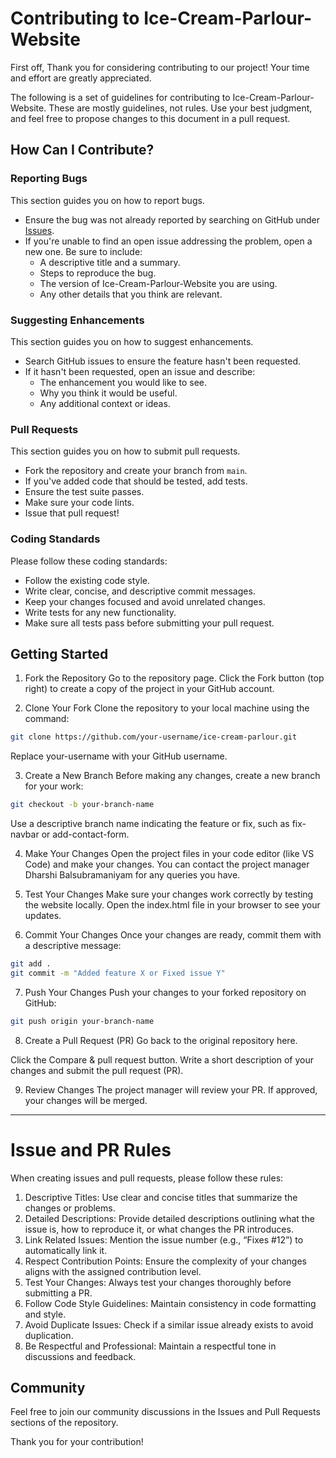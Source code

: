# Contributing to Ice-Cream-Parlour-Website

First off, Thank you for considering contributing to our project! Your time and effort are greatly appreciated.

The following is a set of guidelines for contributing to Ice-Cream-Parlour-Website. These are mostly guidelines, not rules. Use your best judgment, and feel free to propose changes to this document in a pull request.

## How Can I Contribute?

### Reporting Bugs

This section guides you on how to report bugs.

- Ensure the bug was not already reported by searching on GitHub under [Issues](https://github.com/DNXEMPIRE-1/ice-cream-parlour/issues).
- If you're unable to find an open issue addressing the problem, open a new one. Be sure to include:
  - A descriptive title and a summary.
  - Steps to reproduce the bug.
  - The version of Ice-Cream-Parlour-Website you are using.
  - Any other details that you think are relevant.

### Suggesting Enhancements

This section guides you on how to suggest enhancements.

- Search GitHub issues to ensure the feature hasn't been requested.
- If it hasn't been requested, open an issue and describe:
  - The enhancement you would like to see.
  - Why you think it would be useful.
  - Any additional context or ideas.

### Pull Requests

This section guides you on how to submit pull requests.

- Fork the repository and create your branch from `main`.
- If you've added code that should be tested, add tests.
- Ensure the test suite passes.
- Make sure your code lints.
- Issue that pull request!

### Coding Standards

Please follow these coding standards:

- Follow the existing code style.
- Write clear, concise, and descriptive commit messages.
- Keep your changes focused and avoid unrelated changes.
- Write tests for any new functionality.
- Make sure all tests pass before submitting your pull request.

## Getting Started

1. Fork the Repository
   Go to the repository page.
   Click the Fork button (top right) to create a copy of the project in your GitHub account.

2. Clone Your Fork
   Clone the repository to your local machine using the command:

```bash
git clone https://github.com/your-username/ice-cream-parlour.git
```

Replace your-username with your GitHub username.

3. Create a New Branch
   Before making any changes, create a new branch for your work:

```bash
git checkout -b your-branch-name
```

Use a descriptive branch name indicating the feature or fix, such as fix-navbar or add-contact-form.

4. Make Your Changes
   Open the project files in your code editor (like VS Code) and make your changes. You can contact the project manager Dharshi Balsubramaniyam for any queries you have.

5. Test Your Changes
   Make sure your changes work correctly by testing the website locally. Open the index.html file in your browser to see your updates.

6. Commit Your Changes
   Once your changes are ready, commit them with a descriptive message:

```bash
git add .
git commit -m "Added feature X or Fixed issue Y"
```

7. Push Your Changes
   Push your changes to your forked repository on GitHub:

```bash
git push origin your-branch-name
```

8. Create a Pull Request (PR)
   Go back to the original repository here.

Click the Compare & pull request button.
Write a short description of your changes and submit the pull request (PR).

9. Review Changes
   The project manager will review your PR. If approved, your changes will be merged.

---

# Issue and PR Rules

When creating issues and pull requests, please follow these rules:

1. Descriptive Titles: Use clear and concise titles that summarize the changes or problems.
2. Detailed Descriptions: Provide detailed descriptions outlining what the issue is, how to reproduce it, or what changes the PR introduces.
3. Link Related Issues: Mention the issue number (e.g., “Fixes #12”) to automatically link it.
4. Respect Contribution Points: Ensure the complexity of your changes aligns with the assigned contribution level.
5. Test Your Changes: Always test your changes thoroughly before submitting a PR.
6. Follow Code Style Guidelines: Maintain consistency in code formatting and style.
7. Avoid Duplicate Issues: Check if a similar issue already exists to avoid duplication.
8. Be Respectful and Professional: Maintain a respectful tone in discussions and feedback.

## Community

Feel free to join our community discussions in the Issues and Pull Requests sections of the repository.

Thank you for your contribution!
